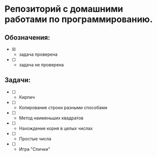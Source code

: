 # Репозиторий с домашними работами по программированию.
## Обозначения:
- [x] - задача проверена
- [ ] - задача не проверена
## Задачи:
- [ ] - Кирпич
- [ ] - Копирование строки разными способами
- [ ] - Метод наименьших квадратов
- [ ] - Нахождение корня в целых числах
- [ ] - Простые числа
- [ ] - Игра "Спички"
